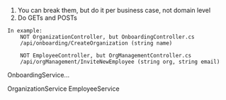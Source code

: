 1. You can break them, but do it per business case, not domain level
2. Do GETs and POSTs

```
In example:
    NOT OrganizationController, but OnboardingController.cs
    /api/onboarding/CreateOrganization (string name)

    NOT EmployeeController, but OrgManagementController.cs
    /api/orgManagement/InviteNewEmployee (string org, string email)
```

OnboardingService...


OrganizationService
EmployeeService
